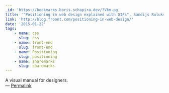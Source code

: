 ```yaml
---
_id: 'https://bookmarks.boris.schapira.dev/?Vkm-pg'
title: '"Positioning in web design explained with GIFs", Sandijs Ruluks'
link: 'http://blog.froont.com/positioning-in-web-design/'
date: '2015-01-22'
tags:
    - name: css
      slug: css
    - name: front-end
      slug: front-end
    - name: Positioning
      slug: positioning
    - name: sharemarks
      slug: sharemarks
---
```


A visual manual for designers. <br>&#8212;
<a href="https://bookmarks.boris.schapira.dev/?Vkm-pg" title="Permalink">Permalink</a>
